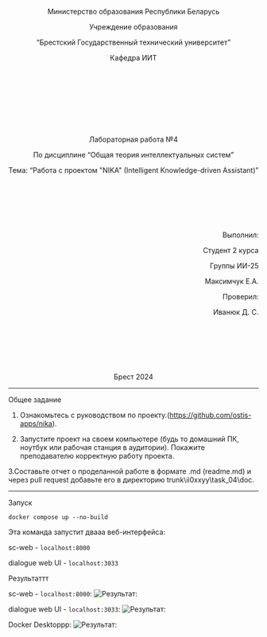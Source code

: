 <p align="center"> Министерство образования Республики Беларусь</p>
<p align="center">Учреждение образования</p>
<p align="center">“Брестский Государственный технический университет”</p>
<p align="center">Кафедра ИИТ</p>
<br><br><br><br><br><br><br>
<p align="center">Лабораторная работа №4</p>
<p align="center">По дисциплине “Общая теория интеллектуальных систем”</p>
<p align="center">Тема: “Работа с проектом "NIKA" (Intelligent Knowledge-driven Assistant)”</p>
<br><br><br><br><br>
<p align="right">Выполнил:</p>
<p align="right">Студент 2 курса</p>
<p align="right">Группы ИИ-25</p>
<p align="right">Максимчук Е.А.</p>
<p align="right">Проверил:</p>
<p align="right">Иванюк Д. С.</p>
<br><br><br><br><br>
<p align="center">Брест 2024</p>

---

 Общее задание 
1. Ознакомьтесь с руководством по проекту.(https://github.com/ostis-apps/nika).

2. Запустите проект на своем компьютере (будь то домашний ПК, ноутбук или рабочая станция в аудитории). Покажите преподавателю корректную работу проекта.

3.Составьте отчет о проделанной работе в формате .md (readme.md) и через pull request добавьте его в директорию trunk\ii0xxyy\task_04\doc.


---


 Запуск 
```
docker compose up --no-build
```
Эта команда запустит двааа веб-интерфейса:

sc-web - ```localhost:8000```

dialogue web UI - ```localhost:3033```

 Результаттт 

sc-web - ```localhost:8000```:
![Результат:](1.png)


dialogue web UI - ```localhost:3033```:
![Результат:](2.png)


Docker Desktoppp:
![Результат:](3.png)

